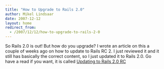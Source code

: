 ```yaml
---
title: "How to Upgrade to Rails 2.0"
author: Mikel Lindsaar
date: 2007-12-12
layout: home
redirect_from:
  - /2007/12/12/how-to-upgrade-to-rails-2-0
---
```



So Rails 2.0 is out! But how do you upgrade? I wrote an article on this
a couple of weeks ago on how to update to Rails RC 2. I just reviewed it
and it still has basically the correct content, so I just updated it to
Rails 2.0. Go have a read if you want, it is called [Updating to Rails
2.0 RC](https://lindsaar.net/2007/11/22/updating-to-rails-2-0-rc)
